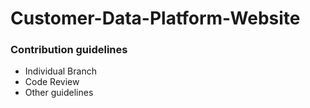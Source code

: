 # Customer-Data-Platform-Website

### Contribution guidelines

- Individual Branch
- Code Review
- Other guidelines
